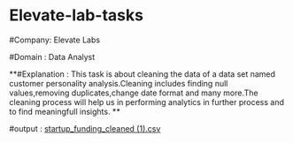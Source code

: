 # Elevate-lab-tasks
#Company: Elevate Labs

#Domain : Data Analyst

**#Explanation : This task is about cleaning the data of a data set named customer personality analysis.Cleaning includes finding null values,removing duplicates,change date format and many more.The cleaning process will help us in performing analytics in further process and to find meaningfull insights. **

#output : [startup_funding_cleaned (1).csv](https://github.com/user-attachments/files/20443944/startup_funding_cleaned.1.csv)

